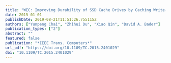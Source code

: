 ```yaml
---
title: "WEC: Improving Durability of SSD Cache Drives by Caching Write-Efficient Data"
date: 2015-01-01
publishDate: 2019-08-21T11:51:26.755115Z
authors: ["Yunpeng Chai", "Zhihui Du", "Xiao Qin", "David A. Bader"]
publication_types: ["2"]
abstract: ""
featured: false
publication: "*IEEE Trans. Computers*"
url_pdf: "https://doi.org/10.1109/TC.2015.2401029"
doi: "10.1109/TC.2015.2401029"
---
```


